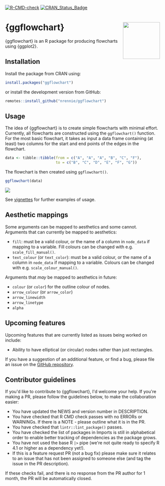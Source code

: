 <!-- badges: start -->
  [![R-CMD-check](https://github.com/nrennie/ggflowchart/actions/workflows/R-CMD-check.yaml/badge.svg)](https://github.com/nrennie/ggflowchart/actions/workflows/R-CMD-check.yaml)
  [![CRAN_Status_Badge](https://www.r-pkg.org/badges/version/ggflowchart)](https://cran.r-project.org/package=ggflowchart)
  <!-- badges: end -->

# {ggflowchart} <img src="man/figures/logo.png" align="right" width="120" />

{ggflowchart} is an R package for producing flowcharts using {ggplot2}.

## Installation

Install the package from CRAN using:

```r
install.packages("ggflowchart")
```
or install the development version from GitHub:

```r
remotes::install_github("nrennie/ggflowchart")
```

## Usage

The idea of {ggflowchart} is to create simple flowcharts with minimal effort. Currently, all flowcharts are constructed using the `ggflowchart()` function. For the most basic flowchart, it takes as input a data frame containing (at least) two columns for the start and end points of the edges in the flowchart.

```r
data <- tibble::tibble(from = c("A", "A", "A", "B", "C", "F"),
                       to = c("B", "C", "D", "E", "F", "G"))
```
The flowchart is then created using `ggflowchart()`.

```r
ggflowchart(data)
```

![](man/figures/README-minimal.png)

See [vignettes](https://nrennie.github.io/ggflowchart/articles/) for further examples of usage.

## Aesthetic mappings

Some arguments can be mapped to aesthetics and some cannot. Arguments that can currently be mapped to aesthetics:

* `fill`: must be a valid colour, or the name of a column in `node_data` if mapping to a variable. Fill colours can be changed with e.g. `scale_fill_manual()`.
* `text_colour` (or `text_color`): must be a valid colour, or the name of a column in `node_data` if mapping to a variable.  Colours can be changed with e.g. `scale_colour_manual()`.

Arguments that *may* be mapped to aesthetics in future:

* `colour` (or `color`) for the outline colour of nodes.
* `arrow_colour` (or `arrow_color`)
* `arrow_linewidth`
* `arrow_linetype`
* `alpha`

## Upcoming features

Upcoming features that are currently listed as issues being worked on include:

* Ability to have elliptical (or circular) nodes rather than just rectangles.

If you have a suggestion of an additional feature, or find a bug, please file an issue on the [GitHub repository](https://github.com/nrennie/ggflowchart/issues).

## Contributor guidelines

If you'd like to contribute to {ggflowchart}, I'd welcome your help. If you're making a PR, please follow the guidelines below, to make the collaboration easier:

- You have updated the NEWS and version number in DESCRIPTION.
- You have checked that R CMD check passes with no ERRORs or WARNINGs. If there is a NOTE - please outline what it is in the PR.
- You have checked that `lintr::lint_package()` passes.
- You have checked the list of packages in Imports is still in alphabetical order to enable better tracking of dependencies as the package grows.
- You have not used the base R `|>` pipe (we're not quite ready to specify R 4.1 or higher as a dependency yet!).
- If this is a feature request PR (not a bug fix) please make sure it relates to an issue that has not been assigned to someone else (and tag the issue in the PR description).

If these checks fail, and there is no response from the PR author for 1 month, the PR will be automatically closed.



